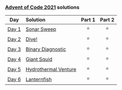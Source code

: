 ### [Advent of Code 2021](https://adventofcode.com/) solutions

|                     Day                      | Solution                                                                                  | Part 1 | Part 2 |
|:--------------------------------------------:|:------------------------------------------------------------------------------------------|:------:|:------:|
| [Day 1](https://adventofcode.com/2021/day/1) | [Sonar Sweep](https://github.com/baalique/advent_of_code_2021/tree/master/day01)          |   ⭐    |   ⭐    |
| [Day 2](https://adventofcode.com/2021/day/2) | [Dive!](https://github.com/baalique/advent_of_code_2021/tree/master/day02)                |   ⭐    |   ⭐    |
| [Day 3](https://adventofcode.com/2021/day/3) | [Binary Diagnostic](https://github.com/baalique/advent_of_code_2021/tree/master/day03)    |   ⭐    |   ⭐    |
| [Day 4](https://adventofcode.com/2021/day/4) | [Giant Squid](https://github.com/baalique/advent_of_code_2021/tree/master/day04)          |   ⭐    |   ⭐    |
| [Day 5](https://adventofcode.com/2021/day/5) | [Hydrothermal Venture](https://github.com/baalique/advent_of_code_2021/tree/master/day05) |   ⭐    |   ⭐    |
| [Day 6](https://adventofcode.com/2021/day/6) | [Lanternfish](https://github.com/baalique/advent_of_code_2021/tree/master/day06)          |   ⭐    |   ⭐    |
